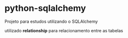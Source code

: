 # python-sqlalchemy
Projeto para estudos utilizando o SQLAlchemy

utilizado **relationship** para relacionamento entre as tabelas

